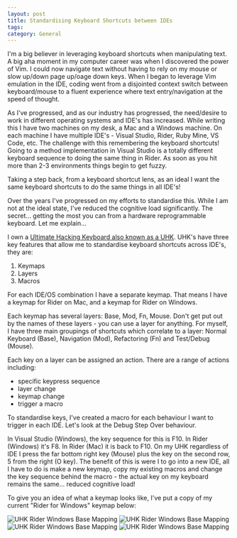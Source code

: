 ```yaml
---
layout: post
title: Standardising Keyboard Shortcuts between IDEs
tags: 
category: General
---
```


I'm a big believer in leveraging keyboard shortcuts when manipulating text. A big aha moment in my computer career was when I discovered the power of Vim. I could now navigate text without having to rely on my mouse or slow up/down page up/oage down keys. When I began to leverage Vim emulation in the IDE, coding went from a disjointed context switch between keyboard/mouse to a fluent experience where text entry/navigation at the speed of thought.

As I've progressed, and as our industry has progressed, the need/desire to work in different operating systems and IDE's has increased. While writing this I have two machines on my desk, a Mac and a Windows machine. On each machine I have multiple IDE's - Visual Studio, Rider, Ruby Mine, VS Code, etc. The challenge with this remembering the keyboard shortcuts! Going to a method implementation in Visual Studio is a totally different keyboard sequence to doing the same thing in Rider. As soon as you hit more than 2-3 environments things begin to get fuzzy.

Taking a step back, from a keyboard shortcut lens, as an ideal I want the same keyboard shortcuts to do the same things in all IDE's!  

Over the years I've progressed on my efforts to standardise this. While I am not at the ideal state, I've reduced the cognitive load significantly. The secret... getting the most you can from a hardware reprogrammable keyboard. Let me explain...

I own a [Ultimate Hacking Keyboard also known as a UHK](https://ultimatehackingkeyboard.com/). UHK's have three key features that allow me to standardise keyboard shortcuts across IDE's, they are:

1) Keymaps
2) Layers
3) Macros

For each IDE/OS combination I have a separate keymap. That means I have a keymap for Rider on Mac, and a keymap for Rider on Windows.

Each keymap has several layers: Base, Mod, Fn, Mouse. Don't get put out by the names of these layers - you can use a layer for anything. For myself, I have three main groupings of shortcuts which correlate to a layer: Normal Keyboard (Base), Navigation (Mod), Refactoring (Fn) and Test/Debug (Mouse).

Each key on a layer can be assigned an action. There are a range of actions including:
* specific keypress sequence  
* layer change  
* keymap change   
* trigger a macro  

To standardise keys, I've created a macro for each behaviour I want to trigger in each IDE. Let's look at the Debug Step Over behaviour.

In Visual Studio (Windows), the key sequence for this is F10. In Rider (Windows) it's F8. In Rider (Mac) it is back to F10. On my UHK regardless of IDE I press the far bottom right key (Mouse) plus the key on the second row, 5 from the right (O key). The benefit of this is were I to go into a new IDE, all I have to do is make a new keymap, copy my existing macros and change the key sequence behind the macro - the actual key on my keyboard remains the same... reduced cognitive load!

To give you an idea of what a keymap looks like, I've put a copy of my current "Rider for Windows" keymap below:

<img class="img-responsive" alt="UHK Rider Windows Base Mapping" src="{{ site.url }}/assets/images/Standardise-Keyboard-Shortcuts-Base.png">
  
<img class="img-responsive" alt="UHK Rider Windows Base Mapping" src="{{ site.url }}/assets/images/Standardise-Keyboard-Shortcuts-Navigation.png">
  
<img class="img-responsive" alt="UHK Rider Windows Base Mapping" src="{{ site.url }}/assets/images/Standardise-Keyboard-Shortcuts-Refactoring.png">
  
<img class="img-responsive" alt="UHK Rider Windows Base Mapping" src="{{ site.url }}/assets/images/Standardise-Keyboard-Shortcuts-Tests.png">
  
